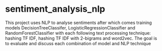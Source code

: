 # sentiment_analysis_nlp
This project uses NLP to analyse sentiments after which comes training models DecisionTreeClassifer, LogisticRegressionClassifier and RandomForestClassifier with each following text processing technique: hashing TF IDF, hashing TF IDF with 2-bigrams and word2vec. The goal is to evaluate and discuss each combination of model and NLP technique

